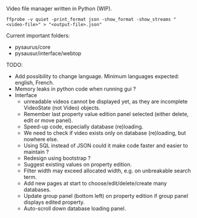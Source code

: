 Video file manager written in Python (WIP).


```
ffprobe -v quiet -print_format json -show_format -show_streams "<video-file>" > "<output-file>.json"
```

Current important folders:
- pysaurus/core
- pysausur/interface/webtop


TODO:
- Add possibility to change language. Minimum languages expected: english, French.
- Memory leaks in python code when running gui ?
- Interface
  - unreadable videos cannot be displayed yet, as they are incomplete VideoState (not Video) objects.
  - Remember last property value edition panel selected (either delete, edit or move panel).
  - Speed-up code, especially database (re)loading.
  - We need to check if video exists only on database (re)loading, but nowhere else.
  - Using SQL instead of JSON could it make code faster and easier to maintain ?
  - Redesign using bootstrap ?
  - Suggest existing values on property edition.
  - Filter width may exceed allocated width, e.g. on unbreakable search term.
  - Add new pages at start to choose/edit/delete/create many databases.
  - Update group panel (bottom left) on property edition if group panel displays edited property.
  - Auto-scroll down database loading panel.
